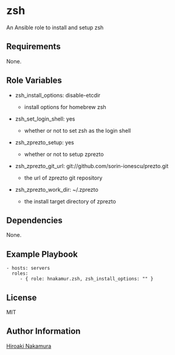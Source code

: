 zsh
===

An Ansible role to install and setup zsh

Requirements
------------

None.

Role Variables
--------------

- zsh_install_options: disable-etcdir
    - install options for homebrew zsh
- zsh_set_login_shell: yes
    - whether or not to set zsh as the login shell

- zsh_zprezto_setup: yes
    - whether or not to setup zprezto
- zsh_zprezto_git_url: git://github.com/sorin-ionescu/prezto.git
    - the url of zprezto git repository
- zsh_zprezto_work_dir: ~/.zprezto
    - the install target directory of zprezto

Dependencies
------------

None.

Example Playbook
----------------

    - hosts: servers
      roles:
         - { role: hnakamur.zsh, zsh_install_options: "" }

License
-------

MIT

Author Information
------------------

[Hiroaki Nakamura]( http://hnakamur.github.io/ )
